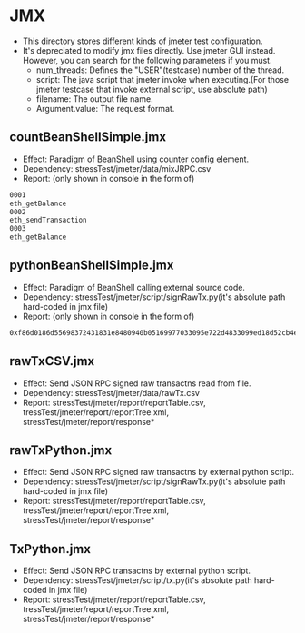# JMX

* This directory stores different kinds of jmeter test configuration.
* It's depreciated to modify jmx files directly. Use jmeter GUI instead. However, you can search for the following parameters if you must.
	* num_threads: Defines the "USER"(testcase) number of the thread.
	* script: The java script that jmeter invoke when executing.(For those jmeter testcase that invoke external script, use absolute path)
	* filename: The output file name.
	* Argument.value: The request format.

## countBeanShellSimple.jmx

* Effect: Paradigm of BeanShell using counter config element.
* Dependency: stressTest/jmeter/data/mixJRPC.csv
* Report: (only shown in console in the form of)

```bash
0001
eth_getBalance
0002
eth_sendTransaction
0003
eth_getBalance
```

## pythonBeanShellSimple.jmx

* Effect: Paradigm of BeanShell calling external source code.
* Dependency: stressTest/jmeter/script/signRawTx.py(it's absolute path hard-coded in jmx file)
* Report: (only shown in console in the form of)

```bash
0xf86d0186d55698372431831e8480940b05169977033095e722d4833099ed18d52cb4e68502540be40080824a91a08865c39eb6e53d5e906ef2885ebfa33e6bb0f3958562d52afd598da1dfffd9aaa071dff8449ad3cace0e77362237f27e6b14b75341c2947dbbe1e2fe0e2a085e93
```

## rawTxCSV.jmx

* Effect: Send JSON RPC signed raw transactns read from file.
* Dependency: stressTest/jmeter/data/rawTx.csv
* Report: stressTest/jmeter/report/reportTable.csv, tressTest/jmeter/report/reportTree.xml, stressTest/jmeter/report/response*

## rawTxPython.jmx

* Effect: Send JSON RPC signed raw transactns by external python script.
* Dependency: stressTest/jmeter/script/signRawTx.py(it's absolute path hard-coded in jmx file)
* Report: stressTest/jmeter/report/reportTable.csv, tressTest/jmeter/report/reportTree.xml, stressTest/jmeter/report/response*

## TxPython.jmx

* Effect: Send JSON RPC transactns by external python script.
* Dependency: stressTest/jmeter/script/tx.py(it's absolute path hard-coded in jmx file)
* Report: stressTest/jmeter/report/reportTable.csv, tressTest/jmeter/report/reportTree.xml, stressTest/jmeter/report/response*
